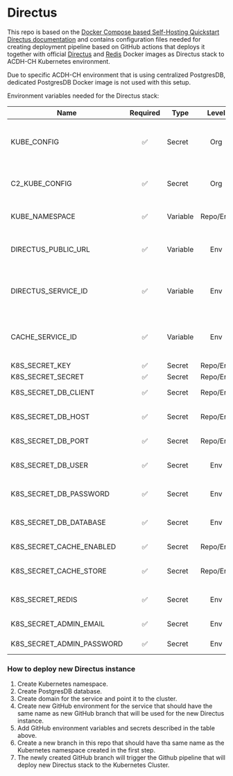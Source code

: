 # Directus

This repo is based on the [Docker Compose based Self-Hosting Quickstart Directus documentation](hhttps://docs.directus.io/self-hosted/docker-guide.html "Docker Compose based Self-Hosting Quickstart Directus documentation") and contains configuration files needed for creating deployment pipeline based on GitHub actions that deploys it together with official [Directus](https://hub.docker.com/r/directus/directus "Directus") and [Redis](https://hub.docker.com/_/redis/ "Redis") Docker images as Directus stack to ACDH-CH Kubernetes environment. 

Due to specific ACDH-CH environment that is using centralized PostgresDB, dedicated PostgresDB Docker image is not used with this setup.

Environment variables needed for the Directus stack:

|Name|Required|Type|Level|Description|
|----|:------:|----|:---:|-----------|
|KUBE_CONFIG|:white_check_mark:|Secret|Org|base64 encoded K8s config file. Usually set at the Org level and shared by all (public) repositories. |
|C2_KUBE_CONFIG|:white_check_mark:|Secret|Org|If you deploy using the workflow for the second cluster the C2_ variant is used. |
|KUBE_NAMESPACE|:white_check_mark:|Variable|Repo/Env|The K8s namespace the deployment should be installed to. |
|DIRECTUS_PUBLIC_URL|:white_check_mark:|Variable|Env|The URI that should be configured for access to the service. |
|DIRECTUS_SERVICE_ID|:white_check_mark:|Variable|Env|A K8s label ID is attached to the workload/deployment with this value (usually a number) |
|CACHE_SERVICE_ID|:white_check_mark:|Variable|Env|A K8s label ID is attached to the workload/deployment with this value (usually a number) |
|K8S_SECRET_KEY|:white_check_mark:|Secret|Repo/Env|Secret key |
|K8S_SECRET_SECRET|:white_check_mark:|Secret|Repo/Env|Secret |
|K8S_SECRET_DB_CLIENT|:white_check_mark:|Secret|Repo/Env|Type of an external DB service. |
|K8S_SECRET_DB_HOST|:white_check_mark:|Secret|Repo/Env|Hostname of an externa PostgresDB service. |
|K8S_SECRET_DB_PORT|:white_check_mark:|Secret|Repo/Env|Port of an external PostgresDB service. |
|K8S_SECRET_DB_USER|:white_check_mark:|Secret|Env|Username for the PostgresDB database. |  
|K8S_SECRET_DB_PASSWORD|:white_check_mark:|Secret|Env|Password for the PostgresDB database. |
|K8S_SECRET_DB_DATABASE|:white_check_mark:|Secret|Env|Name of the PostgresDB database to use. |  
|K8S_SECRET_CACHE_ENABLED|:white_check_mark:|Secret|Repo/Env|Set to true to enable caching. |
|K8S_SECRET_CACHE_STORE|:white_check_mark:|Secret|Repo/Env|Service used for caching. Should be set to redis. |
|K8S_SECRET_REDIS|:white_check_mark:|Secret|Env|URL of Redis service. Should be set to redis://cache:6379 |  
|K8S_SECRET_ADMIN_EMAIL|:white_check_mark:|Secret|Env|E-mail address of admin user. |
|K8S_SECRET_ADMIN_PASSWORD|:white_check_mark:|Secret|Env|The password for the admin user. |  

### How to deploy new Directus instance

1. Create Kubernetes namespace.
2. Create PostgresDB database.
3. Create domain for the service and point it to the cluster.
4. Create new GitHub environment for the service that should have the same name as new GitHub branch that will be used for the new Directus instance.
5. Add GitHub environment variables and secrets described in the table above.
6. Create a new branch in this repo that should have tha same name as the Kubernetes namespace created in the first step.
8. The newly created GitHub branch will trigger the Github pipeline that will deploy new Directus stack to the Kubernetes Cluster.
